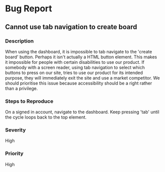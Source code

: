 # Bug Report

## Cannot use tab navigation to create board

### Description

When using the dashboard, it is impossible to tab navigate to the 'create board' button. Perhaps it isn't actually a HTML button element. This makes it impossible for people with certain disabilities to use our product. If somebody with a screen reader, using tab navigation to select which buttons to press on our site, tries to use our product for its intended purpose, they will immediately exit the site and use a market competitor. We should prioritise this issue because accessibility should be a right rather than a privilege.

### Steps to Reproduce

On a signed in account, navigate to the dashboard. Keep pressing 'tab' until the cycle loops back to the top element. 

### Severity
High

### Priority
High